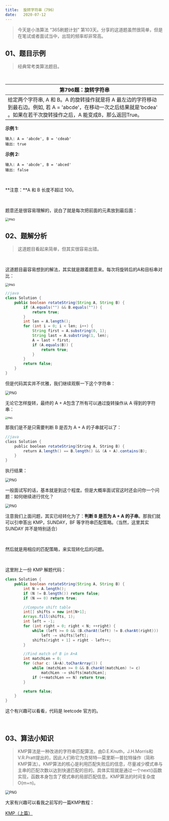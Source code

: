 ```yaml
---
title:	旋转字符串（796）
date:	2020-07-12
---
```


> 今天是小浩算法 “365刷题计划” 第103天。分享的这道题虽然很简单，但是在笔试或者面试当中，出现的频率却非常高。

## 01、题目示例

> 经典常考类算法题目。

<br/>

| 第796题：旋转字符串                                          |
| ------------------------------------------------------------ |
| 给定两个字符串, A 和 B。A 的旋转操作就是将 A 最左边的字符移动到最右边。例如, 若 A = 'abcde'，在移动一次之后结果就是'bcdea' 。如果在若干次旋转操作之后，A 能变成B，那么返回True。 |

**示例 1:**

```
输入: A = 'abcde', B = 'cdeab'
输出: true
```

**示例 2:**

```
输入: A = 'abcde', B = 'abced'
输出: false
```

<br/>

**注意：**A 和 B 长度不超过 100。

<br/>

题意还是很容易理解的，说白了就是每次把前面的元素放到最后面：

<img src="./307/1.jpg" alt="PNG" style="zoom: 67%;" />

## 02、题解分析

> 这道题目看起来简单，但其实很容易出错。

<br/>

这道题目最容易想到的解法，其实就是跟着题意来。每次将旋转后的A和目标串对比：

<img src="./307/2.jpg" alt="PNG" style="zoom: 67%;" />

```java
//java
class Solution {
    public boolean rotateString(String A, String B) {
        if (A.equals("") && B.equals("")) {
            return true;
        }
        int len = A.length();
        for (int i = 0; i < len; i++) {
            String first = A.substring(0, 1);
            String last = A.substring(1, len);
            A = last + first;
            if (A.equals(B)) {
                return true;
            }
        }
        return false;
    }
}
```

但是代码其实并不优雅，我们继续观察一下这个字符串：

<img src="./307/3.jpg" alt="PNG" style="zoom: 80%;" />

无论它怎样旋转，最终的 A + A包含了所有可以通过旋转操作从 A 得到的字符串：

<img src="./307/4.jpg" alt="PNG" style="zoom: 50%;" />

那我们是不是只需要判断  B  是否为  A + A  的子串就可以了：

```java
//java
class Solution {    
    public boolean rotateString(String A, String B) {        
        return A.length() == B.length() && (A + A).contains(B);    
    }
}
```

执行结果：

<img src="./307/5.jpg" alt="PNG" style="zoom: 80%;" />

一般面试写的话，基本就是到这个程度。但是大概率面试官这时还会问你一个问题：如何继续进行优化？

<img src="./307/6.gif" alt="PNG" style="zoom: 80%;" />

注意我们上面问题，其实已经转化为了：**判断 B 是否为 A + A 的子串**。那我们就可以引申答出 KMP，SUNDAY，BF 等字符串匹配策略。（当然，这里其实 SUNDAY 并不是特别适合）

<br/>

然后就是用相应的匹配策略，来实现转化后的问题。

<br/>

这里附上一份 KMP 解题代码：

```java
class Solution {
    public boolean rotateString(String A, String B) {
        int N = A.length();
        if (N != B.length()) return false;
        if (N == 0) return true;

        //Compute shift table
        int[] shifts = new int[N+1];
        Arrays.fill(shifts, 1);
        int left = -1;
        for (int right = 0; right < N; ++right) {
            while (left >= 0 && (B.charAt(left) != B.charAt(right)))
                left -= shifts[left];
            shifts[right + 1] = right - left++;
        }

        //Find match of B in A+A
        int matchLen = 0;
        for (char c: (A+A).toCharArray()) {
            while (matchLen >= 0 && B.charAt(matchLen) != c)
                matchLen -= shifts[matchLen];
            if (++matchLen == N) return true;
        }

        return false;
    }
}
```

这个有兴趣可以看看，代码是 leetcode 官方的。

<br/>

## 03、算法小知识

> KMP算法是一种改进的字符串匹配算法，由D.E.Knuth，J.H.Morris和V.R.Pratt提出的，因此人们称它为克努特—莫里斯—普拉特操作（简称KMP算法）。KMP算法的核心是利用匹配失败后的信息，尽量减少模式串与主串的匹配次数以达到快速匹配的目的。具体实现就是通过一个next()函数实现，函数本身包含了模式串的局部匹配信息。KMP算法的时间复杂度O(m+n)。

<img src="./307/7.gif" alt="PNG" style="zoom: 80%;" />

大家有兴趣可以看我之前写的一篇KMP教程：

 [KMP（上篇）](1.3.字符串系列/306.md) 